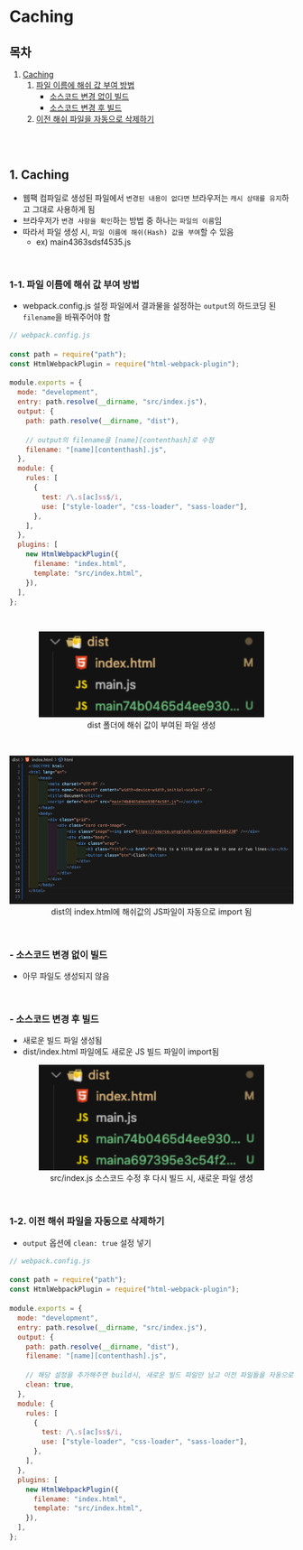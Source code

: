 # Caching

## 목차

1. [Caching](#1-caching)
    1. [파일 이름에 해쉬 값 부여 방법](#1-1-파일-이름에-해쉬-값-부여-방법)
        - [소스코드 변경 없이 빌드](#--소스코드-변경-없이-빌드)
        - [소스코드 변경 후 빌드](#--소스코드-변경-후-빌드)
    2. [이전 해쉬 파일을 자동으로 삭제하기](#1-2-이전-해쉬-파일을-자동으로-삭제하기)

<br/>
<br/>

## 1. Caching

- 웹팩 컴파일로 생성된 파일에서 `변경된 내용이 없다면` 브라우저는 `캐시 상태를 유지`하고 그대로 사용하게 됨
- 브라우저가 `변경 사항을 확인`하는 방법 중 하나는 `파일의 이름`임
- 따라서 파일 생성 시, `파일 이름에 해쉬(Hash) 값을 부여`할 수 있음
    - ex) main4363sdsf4535.js

<br/>

### 1-1. 파일 이름에 해쉬 값 부여 방법

- webpack.config.js 설정 파일에서 결과물을 설정하는 `output`의 하드코딩 된 `filename`을 바꿔주어야 함

```js
// webpack.config.js

const path = require("path");
const HtmlWebpackPlugin = require("html-webpack-plugin");

module.exports = {
  mode: "development",
  entry: path.resolve(__dirname, "src/index.js"),
  output: {
    path: path.resolve(__dirname, "dist"),

    // output의 filename을 [name][contenthash]로 수정
    filename: "[name][contenthash].js",
  },
  module: {
    rules: [
      {
        test: /\.s[ac]ss$/i,
        use: ["style-loader", "css-loader", "sass-loader"],
      },
    ],
  },
  plugins: [
    new HtmlWebpackPlugin({
      filename: "index.html",
      template: "src/index.html",
    }),
  ],
};
```

<br/>

<p align="center">
    <img src="../img/Webpack_caching_file.png" width="400" alt="Webpack_caching_file"><br/>
    <span>dist 폴더에 해쉬 값이 부여된 파일 생성</span>
</p>

<br/>

<p align="center">
    <img src="../img/Webpack_caching_import.png" width="700" alt="Webpack_caching_import"><br/>
    <span>dist의 index.html에 해쉬값의 JS파일이 자동으로 import 됨</span>
</p>

<br/>

### - 소스코드 변경 없이 빌드

- 아무 파일도 생성되지 않음

<br/>

### - 소스코드 변경 후 빌드

- 새로운 빌드 파일 생성됨
- dist/index.html 파일에도 새로운 JS 빌드 파일이 import됨

<p align="center">
    <img src="../img/Webpack_caching_edit_build.png" width="400" alt="Webpack_caching_edit_build"><br/>
    <span>src/index.js 소스코드 수정 후 다시 빌드 시, 새로운 파일 생성</span>
</p>

<br/>

### 1-2. 이전 해쉬 파일을 자동으로 삭제하기

- `output` 옵션에 `clean: true` 설정 넣기

```js
// webpack.config.js

const path = require("path");
const HtmlWebpackPlugin = require("html-webpack-plugin");

module.exports = {
  mode: "development",
  entry: path.resolve(__dirname, "src/index.js"),
  output: {
    path: path.resolve(__dirname, "dist"),
    filename: "[name][contenthash].js",

    // 해당 설정을 추가해주면 build시, 새로운 빌드 파일만 남고 이전 파일들을 자동으로 삭제해줌
    clean: true,
  },
  module: {
    rules: [
      {
        test: /\.s[ac]ss$/i,
        use: ["style-loader", "css-loader", "sass-loader"],
      },
    ],
  },
  plugins: [
    new HtmlWebpackPlugin({
      filename: "index.html",
      template: "src/index.html",
    }),
  ],
};
```